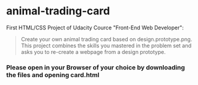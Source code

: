 # animal-trading-card

First HTML/CSS Project of Udacity Cource "Front-End Web Developer": 
> Create your own animal trading card based on design.prototype.png. This project combines the skills you mastered in the problem set and asks you to re-create a webpage from a design prototype. 



### Please open in your Browser of your choice by downloading the files and opening card.html
